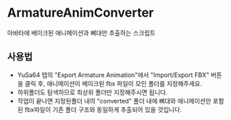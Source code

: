 # ArmatureAnimConverter
아바타에 베이크된 애니메이션과 뼈대만 추출하는 스크립트

## 사용법
- YuSa64 탭의 "Export Armature Animation"에서 "Import/Export FBX" 버튼을 클릭 후, 애니메이션이 베이크된 fbx 파일이 모인 폴더를 지정해주세요.
 - 하위폴더도 탐색하므로 최상위 폴더만 지정해주시면 됩니다.
- 작업이 끝나면 지정된폴더 내의 "converted" 폴더 내에 뼈대와 애니메이션만 포함된 fbx파일이 기존 폴더 구조와 동일하게 추출되어 있을 것입니다.
